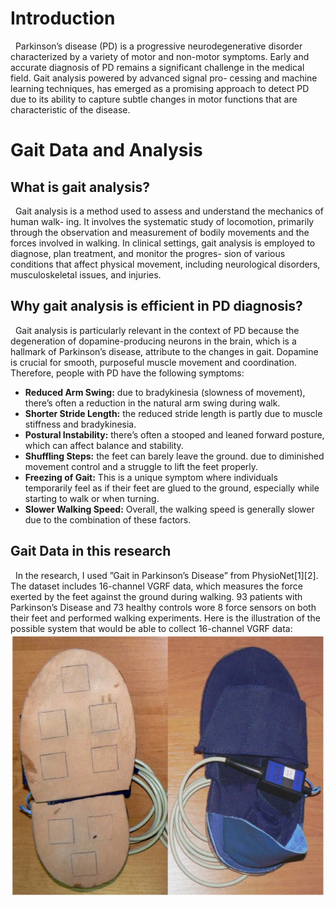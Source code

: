 # Introduction
&nbsp; Parkinson’s disease (PD) is a progressive neurodegenerative disorder characterized by a variety of motor and non-motor symptoms. Early and accurate diagnosis of PD remains a significant challenge in the medical field. Gait analysis powered by advanced signal pro- cessing and machine learning techniques, has emerged as a promising approach to detect PD due to its ability to capture subtle changes in motor functions that are characteristic of the disease.
# Gait Data and Analysis
## What is gait analysis?
&nbsp; Gait analysis is a method used to assess and understand the mechanics of human walk- ing. It involves the systematic study of locomotion, primarily through the observation and measurement of bodily movements and the forces involved in walking. In clinical settings, gait analysis is employed to diagnose, plan treatment, and monitor the progres- sion of various conditions that affect physical movement, including neurological disorders, musculoskeletal issues, and injuries.
## Why gait analysis is efficient in PD diagnosis?
&nbsp; Gait analysis is particularly relevant in the context of PD because the degeneration of dopamine-producing neurons in the brain, which is a hallmark of Parkinson’s disease, attribute to the changes in gait. Dopamine is crucial for smooth, purposeful muscle movement and coordination. Therefore, people with PD have the following symptoms:
* __Reduced Arm Swing:__ due to bradykinesia (slowness of movement), there’s often a reduction in the natural arm swing during walk.
* __Shorter Stride Length:__ the reduced stride length is partly due to muscle stiffness and bradykinesia.
* __Postural Instability:__ there’s often a stooped and leaned forward posture, which can affect balance and stability.
* __Shuffling Steps:__ the feet can barely leave the ground. due to diminished movement control and a struggle to lift the feet properly.
* __Freezing of Gait:__ This is a unique symptom where individuals temporarily feel as if their feet are glued to the ground, especially while starting to walk or when turning.
* __Slower Walking Speed:__ Overall, the walking speed is generally slower due to the combination of these factors.
## Gait Data in this research
&nbsp; In the research, I used ”Gait in Parkinson’s Disease” from PhysioNet[1][2]. The dataset includes 16-channel VGRF data, which measures the force exerted by the feet against the ground during walking. 93 patients with Parkinson’s Disease and 73 healthy controls wore 8 force sensors on both their feet and performed walking experiments. Here is the illustration of the possible system that would be able to collect 16-channel VGRF data:
![Example Image](images/Shoes.png)
